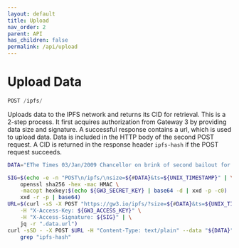 ```yaml
---
layout: default
title: Upload
nav_order: 2
parent: API
has_children: false
permalink: /api/upload
---
```


# Upload Data

```javascript
POST /ipfs/
```

Uploads data to the IPFS network and returns its CID for retrieval.
This is a 2-step process.
It first acquires authorization from Gateway 3 by providing data size and signature.
A successful response contains a url, which is used to upload data.
Data is included in the HTTP body of the second POST request.
A CID is returned in the response header `ipfs-hash` if the POST request succeeds.

```bash
DATA="EThe Times 03/Jan/2009 Chancellor on brink of second bailout for banks"

SIG=$(echo -e -n "POST\n/ipfs/\nsize=${#DATA}&ts=${UNIX_TIMESTAMP}" | \
    openssl sha256 -hex -mac HMAC \
    -macopt hexkey:$(echo ${GW3_SECRET_KEY} | base64 -d | xxd -p -c0) | \
    xxd -r -p | base64)
URL=$(curl -sS -X POST "https://gw3.io/ipfs/?size=${#DATA}&ts=${UNIX_TIMESTAMP}" \
    -H "X-Access-Key: ${GW3_ACCESS_KEY}" \
    -H "X-Access-Signature: ${SIG}" | \
    jq -r ".data.url")
curl -sSD - -X POST $URL -H "Content-Type: text/plain" --data "${DATA}" -o /dev/null | \
    grep "ipfs-hash"
```
